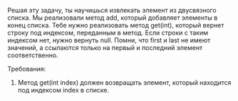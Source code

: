 
Решая эту задачу, ты научишься извлекать элемент из двусвязного списка.
Мы реализовали метод add, который добавляет элементы в конец списка. Тебе нужно реализовать метод get(int), который вернет строку под индексом,
переданным в метод. Если строки с таким индексом нет, нужно вернуть null.
Помни, что first и last не имеют значений, а ссылаются только на первый и последний элемент соответственно.


Требования:
1.	Метод get(int index) должен возвращать элемент, который находится под индексом index в списке.


